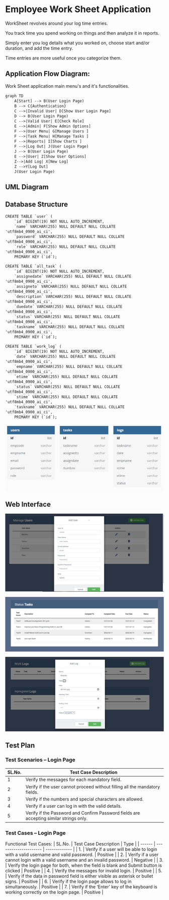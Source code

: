 # Employee Work Sheet Application
WorkSheet revolves around your log time entries.

You track time you spend working on things and then analyze it in reports.

Simply enter you log details what you worked on, choose start and/or duration, and add the time entry.

Time entries are more useful once you categorize them.
## Application Flow Diagram:
Work Sheet application main menu's and it's functionalities.
```mermaid
graph TD
    A[Start] --> B(User Login Page)
    B --> C{Authentication}
    C -->|Invalid User| D[Show User Login Page]
    D --> B(User Login Page)
    C -->|Valid User| E[Check Role]
    E -->|Admin| F[Show Admin Options]
    F -->|User Menu| G[Manage Users ]
    F -->|Task Menu| H[Manage Tasks ]
    F -->|Reports| I[Show Charts ]
    F -->|Log Out| J(User Login Page)
    J --> B(User Login Page)
    E -->|User| Z[Show User Options]	  
    Z-->|Add Log| X[New Log]
    Z -->Y[Log Out]
    J(User Login Page)    
```
## UML Diagram

## Database Structure

```
CREATE TABLE `user` (
	`id` BIGINT(19) NOT NULL AUTO_INCREMENT,
	`name` VARCHAR(255) NULL DEFAULT NULL COLLATE 'utf8mb4_0900_ai_ci',
	`password` VARCHAR(255) NULL DEFAULT NULL COLLATE 'utf8mb4_0900_ai_ci',
	`role` VARCHAR(255) NULL DEFAULT NULL COLLATE 'utf8mb4_0900_ai_ci',
	PRIMARY KEY (`id`);

```
```
CREATE TABLE `all_task` (
	`id` BIGINT(19) NOT NULL AUTO_INCREMENT,
	`assignedate` VARCHAR(255) NULL DEFAULT NULL COLLATE 'utf8mb4_0900_ai_ci',
	`assigneto` VARCHAR(255) NULL DEFAULT NULL COLLATE 'utf8mb4_0900_ai_ci',
	`description` VARCHAR(255) NULL DEFAULT NULL COLLATE 'utf8mb4_0900_ai_ci',
	`duedate` VARCHAR(255) NULL DEFAULT NULL COLLATE 'utf8mb4_0900_ai_ci',
	`status` VARCHAR(255) NULL DEFAULT NULL COLLATE 'utf8mb4_0900_ai_ci',
	`taskname` VARCHAR(255) NULL DEFAULT NULL COLLATE 'utf8mb4_0900_ai_ci',
	PRIMARY KEY (`id`);

```
```
CREATE TABLE `work_log` (
	`id` BIGINT(19) NOT NULL AUTO_INCREMENT,
	`date` VARCHAR(255) NULL DEFAULT NULL COLLATE 'utf8mb4_0900_ai_ci',
	`empname` VARCHAR(255) NULL DEFAULT NULL COLLATE 'utf8mb4_0900_ai_ci',
	`etime` VARCHAR(255) NULL DEFAULT NULL COLLATE 'utf8mb4_0900_ai_ci',
	`status` VARCHAR(255) NULL DEFAULT NULL COLLATE 'utf8mb4_0900_ai_ci',
	`stime` VARCHAR(255) NULL DEFAULT NULL COLLATE 'utf8mb4_0900_ai_ci',
	`taskname` VARCHAR(255) NULL DEFAULT NULL COLLATE 'utf8mb4_0900_ai_ci',
	PRIMARY KEY (`id`);

```

![DBStructure](https://github.com/baraneetharan/worksheet/blob/52210a600e6df8ea716025d0ca81f08c3235b312/wsDB.JPG?raw=true)
## Web Interface

![Users](https://github.com/baraneetharan/worksheet/blob/main/manageuser.JPG?raw=true)

![Task](https://github.com/baraneetharan/worksheet/blob/main/ManageTask.JPG?raw=true)

![Log](https://github.com/baraneetharan/worksheet/blob/main/managelog.JPG?raw=true)

## Test Plan
### Test Scenarios – Login Page

| SL.No.      | Test Case Description   |
| ------      | ---------------------   |
|1      	  | Verify the messages for each mandatory field.   |
|2      	  | Verify if the user cannot proceed without filling all the mandatory fields.   |
|3      	  | Verify if the numbers and special characters are allowed.   |
|4      	  | Verify if a user can log in with the valid details.   |
|5      	  | Verify if the Password and Confirm Password fields are accepting similar strings only.   |

### Test Cases – Login Page

Functional Test Cases:
| SL.No.      | Test Case Description   | Type          |
| ------      | ---------------------   | ------------- |
| 1.      | Verify if a user will be able to login with a valid username and valid password.       | Positive   |
| 2.      | Verify if a user cannot login with a valid username and an invalid password.           | Negative   |
| 3.      | Verify the login page for both, when the field is blank and Submit button is clicked   | Positive   |
| 4.      | Verify the messages for invalid login.                                                 | Positive   |
| 5.      | Verify if the data in password field is either visible as asterisk or bullet signs.    | Positive   |
| 6.      | Verify if the login page allows to log in simultaneously.                              | Positive   |
| 7.      | Verify if the ‘Enter’ key of the keyboard is working correctly on the login page.      | Positive   |
